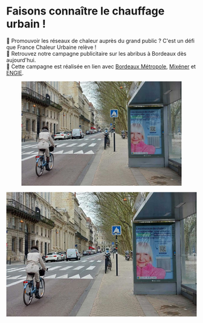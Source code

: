 # Faisons connaître le chauffage urbain !

📣 Promouvoir les réseaux de chaleur auprès du grand public ? C'est un défi que France Chaleur Urbaine relève !\
🚌 Retrouvez notre campagne publicitaire sur les abribus à Bordeaux dès aujourd'hui.\
🤝 Cette campagne est réalisée en lien avec [Bordeaux Métropole](https://www.linkedin.com/company/bordeaux-m%C3%A9tropole/), [Mixéner](https://www.linkedin.com/company/mixener-groupebme/) et [ENGIE](https://www.linkedin.com/company/engie/).

<figure><img src=".gitbook/assets/bordeaux.jpg" alt=""><figcaption></figcaption></figure>

![](.gitbook/assets/brx.jpg)
